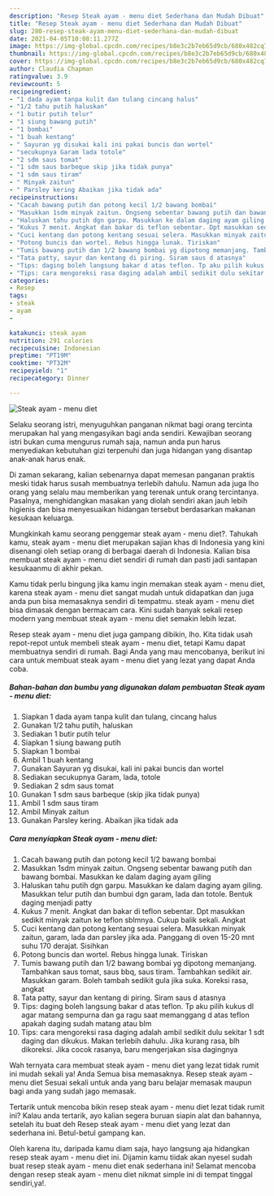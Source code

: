 ```yaml
---
description: "Resep Steak ayam - menu diet Sederhana dan Mudah Dibuat"
title: "Resep Steak ayam - menu diet Sederhana dan Mudah Dibuat"
slug: 280-resep-steak-ayam-menu-diet-sederhana-dan-mudah-dibuat
date: 2021-04-05T10:08:11.277Z
image: https://img-global.cpcdn.com/recipes/b8e3c2b7eb65d9cb/680x482cq70/steak-ayam-menu-diet-foto-resep-utama.jpg
thumbnail: https://img-global.cpcdn.com/recipes/b8e3c2b7eb65d9cb/680x482cq70/steak-ayam-menu-diet-foto-resep-utama.jpg
cover: https://img-global.cpcdn.com/recipes/b8e3c2b7eb65d9cb/680x482cq70/steak-ayam-menu-diet-foto-resep-utama.jpg
author: Claudia Chapman
ratingvalue: 3.9
reviewcount: 5
recipeingredient:
- "1 dada ayam tanpa kulit dan tulang cincang halus"
- "1/2 tahu putih haluskan"
- "1 butir putih telur"
- "1 siung bawang putih"
- "1 bombai"
- "1 buah kentang"
- " Sayuran yg disukai kali ini pakai buncis dan wortel"
- "secukupnya Garam lada totole"
- "2 sdm saus tomat"
- "1 sdm saus barbeque skip jika tidak punya"
- "1 sdm saus tiram"
- " Minyak zaitun"
- " Parsley kering Abaikan jika tidak ada"
recipeinstructions:
- "Cacah bawang putih dan potong kecil 1/2 bawang bombai"
- "Masukkan 1sdm minyak zaitun. Ongseng sebentar bawang putih dan bawang bombai. Masukkan ke dalam daging ayam giling"
- "Haluskan tahu putih dgn garpu. Masukkan ke dalam daging ayam giling. Masukkan telur putih dan bumbui dgn garam, lada dan totole. Bentuk daging menjadi patty"
- "Kukus 7 menit. Angkat dan bakar di teflon sebentar. Dpt masukkan sedikit minyak zaitun ke teflon sblmnya. Cukup balik sekali. Angkat"
- "Cuci kentang dan potong kentang sesuai selera. Masukkan minyak zaitun, garam, lada dan parsley jika ada. Panggang di oven 15-20 mnt suhu 170 derajat. Sisihkan"
- "Potong buncis dan wortel. Rebus hingga lunak. Tiriskan"
- "Tumis bawang putih dan 1/2 bawang bombai yg dipotong memanjang. Tambahkan saus tomat, saus bbq, saus tiram. Tambahkan sedikit air. Masukkan garam. Boleh tambah sedikit gula jika suka. Koreksi rasa, angkat"
- "Tata patty, sayur dan kentang di piring. Siram saus d atasnya"
- "Tips: daging boleh langsung bakar d atas teflon. Tp aku pilih kukus dl agar matang sempurna dan ga ragu saat memanggang d atas teflon apakah daging sudah matang atau blm"
- "Tips: cara mengoreksi rasa daging adalah ambil sedikit dulu sekitar 1 sdt daging dan dikukus. Makan terlebih dahulu. Jika kurang rasa, blh dikoreksi. Jika cocok rasanya, baru mengerjakan sisa dagingnya"
categories:
- Resep
tags:
- steak
- ayam
- 

katakunci: steak ayam  
nutrition: 291 calories
recipecuisine: Indonesian
preptime: "PT19M"
cooktime: "PT32M"
recipeyield: "1"
recipecategory: Dinner

---
```



![Steak ayam - menu diet](https://img-global.cpcdn.com/recipes/b8e3c2b7eb65d9cb/680x482cq70/steak-ayam-menu-diet-foto-resep-utama.jpg)

Selaku seorang istri, menyuguhkan panganan nikmat bagi orang tercinta merupakan hal yang mengasyikan bagi anda sendiri. Kewajiban seorang istri bukan cuma mengurus rumah saja, namun anda pun harus menyediakan kebutuhan gizi terpenuhi dan juga hidangan yang disantap anak-anak harus enak.

Di zaman  sekarang, kalian sebenarnya dapat memesan panganan praktis meski tidak harus susah membuatnya terlebih dahulu. Namun ada juga lho orang yang selalu mau memberikan yang terenak untuk orang tercintanya. Pasalnya, menghidangkan masakan yang diolah sendiri akan jauh lebih higienis dan bisa menyesuaikan hidangan tersebut berdasarkan makanan kesukaan keluarga. 



Mungkinkah kamu seorang penggemar steak ayam - menu diet?. Tahukah kamu, steak ayam - menu diet merupakan sajian khas di Indonesia yang kini disenangi oleh setiap orang di berbagai daerah di Indonesia. Kalian bisa membuat steak ayam - menu diet sendiri di rumah dan pasti jadi santapan kesukaanmu di akhir pekan.

Kamu tidak perlu bingung jika kamu ingin memakan steak ayam - menu diet, karena steak ayam - menu diet sangat mudah untuk didapatkan dan juga anda pun bisa memasaknya sendiri di tempatmu. steak ayam - menu diet bisa dimasak dengan bermacam cara. Kini sudah banyak sekali resep modern yang membuat steak ayam - menu diet semakin lebih lezat.

Resep steak ayam - menu diet juga gampang dibikin, lho. Kita tidak usah repot-repot untuk membeli steak ayam - menu diet, tetapi Kamu dapat membuatnya sendiri di rumah. Bagi Anda yang mau mencobanya, berikut ini cara untuk membuat steak ayam - menu diet yang lezat yang dapat Anda coba.

<!--inarticleads1-->

##### Bahan-bahan dan bumbu yang digunakan dalam pembuatan Steak ayam - menu diet:

1. Siapkan 1 dada ayam tanpa kulit dan tulang, cincang halus
1. Gunakan 1/2 tahu putih, haluskan
1. Sediakan 1 butir putih telur
1. Siapkan 1 siung bawang putih
1. Siapkan 1 bombai
1. Ambil 1 buah kentang
1. Gunakan  Sayuran yg disukai, kali ini pakai buncis dan wortel
1. Sediakan secukupnya Garam, lada, totole
1. Sediakan 2 sdm saus tomat
1. Gunakan 1 sdm saus barbeque (skip jika tidak punya)
1. Ambil 1 sdm saus tiram
1. Ambil  Minyak zaitun
1. Gunakan  Parsley kering. Abaikan jika tidak ada




<!--inarticleads2-->

##### Cara menyiapkan Steak ayam - menu diet:

1. Cacah bawang putih dan potong kecil 1/2 bawang bombai
1. Masukkan 1sdm minyak zaitun. Ongseng sebentar bawang putih dan bawang bombai. Masukkan ke dalam daging ayam giling
1. Haluskan tahu putih dgn garpu. Masukkan ke dalam daging ayam giling. Masukkan telur putih dan bumbui dgn garam, lada dan totole. Bentuk daging menjadi patty
1. Kukus 7 menit. Angkat dan bakar di teflon sebentar. Dpt masukkan sedikit minyak zaitun ke teflon sblmnya. Cukup balik sekali. Angkat
1. Cuci kentang dan potong kentang sesuai selera. Masukkan minyak zaitun, garam, lada dan parsley jika ada. Panggang di oven 15-20 mnt suhu 170 derajat. Sisihkan
1. Potong buncis dan wortel. Rebus hingga lunak. Tiriskan
1. Tumis bawang putih dan 1/2 bawang bombai yg dipotong memanjang. Tambahkan saus tomat, saus bbq, saus tiram. Tambahkan sedikit air. Masukkan garam. Boleh tambah sedikit gula jika suka. Koreksi rasa, angkat
1. Tata patty, sayur dan kentang di piring. Siram saus d atasnya
1. Tips: daging boleh langsung bakar d atas teflon. Tp aku pilih kukus dl agar matang sempurna dan ga ragu saat memanggang d atas teflon apakah daging sudah matang atau blm
1. Tips: cara mengoreksi rasa daging adalah ambil sedikit dulu sekitar 1 sdt daging dan dikukus. Makan terlebih dahulu. Jika kurang rasa, blh dikoreksi. Jika cocok rasanya, baru mengerjakan sisa dagingnya




Wah ternyata cara membuat steak ayam - menu diet yang lezat tidak rumit ini mudah sekali ya! Anda Semua bisa memasaknya. Resep steak ayam - menu diet Sesuai sekali untuk anda yang baru belajar memasak maupun bagi anda yang sudah jago memasak.

Tertarik untuk mencoba bikin resep steak ayam - menu diet lezat tidak rumit ini? Kalau anda tertarik, ayo kalian segera buruan siapin alat dan bahannya, setelah itu buat deh Resep steak ayam - menu diet yang lezat dan sederhana ini. Betul-betul gampang kan. 

Oleh karena itu, daripada kamu diam saja, hayo langsung aja hidangkan resep steak ayam - menu diet ini. Dijamin kamu tiidak akan nyesel sudah buat resep steak ayam - menu diet enak sederhana ini! Selamat mencoba dengan resep steak ayam - menu diet nikmat simple ini di tempat tinggal sendiri,ya!.

